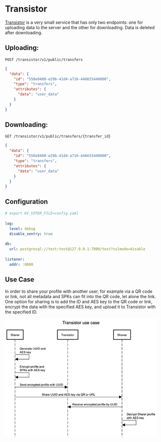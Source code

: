 # Transistor

[Transistor](https://github.com/zero-art-rs/transistor) is a very small service that has only two endpoints: one for uploading data to the server and the other for downloading. Data is deleted after downloading.

## Uploading:
```http
POST /transistor/v1/public/transfers
```
```json
{
  "data": {
    "id": "550e8400-e29b-41d4-a716-446655440000",
    "type": "transfers",
    "attributes": {
      "data": "user_data"
    }
  }
}
```

## Downloading:
```http
GET /transistor/v1/public/transfers/{transfer_id}
```
```json
{
  "data": {
    "id": "550e8400-e29b-41d4-a716-446655440000",
    "type": "transfers",
    "attributes": {
      "data": "user_data"
    }
  }
}
```

## Configuration

```yaml
# export KV_VIPER_FILE=config.yaml

log:
  level: debug
  disable_sentry: true

db:
  url: postgresql://test:test@127.0.0.1:7000/test?sslmode=disable

listener:
  addr: :8000
```

## Use Case

In order to share your profile with another user, for example via a QR code or link, not all metadata and SPKs can fit into the QR code, let alone the link. One option for sharing is to add the ID and AES key to the QR code or link, encrypt the data with the specified AES key, and upload it to Transistor with the specified ID.

![Transistor use case](../assets/2_infrastructure_0.png)
